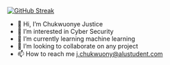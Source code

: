 [![GitHub Streak](https://streak-stats.demolab.com/?user=Justice00000)](https://git.io/streak-stats)

- 👋 Hi, I’m Chukwuonye Justice
- 👀 I’m interested in Cyber Security
- 🌱 I’m currently learning machine learning
- 💞️ I’m looking to collaborate on any project
- 📫 How to reach me j.chukwuony@alustudent.com

<!---
Justice00000/Justice00000 is a ✨ unique ✨ repository because his `README.md` (this file) appears on his GitHub profile.
You can click the Preview link to take a look at your changes.
--->

